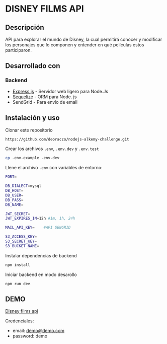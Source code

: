 # DISNEY FILMS API

## Descripción
API para explorar el mundo de Disney, la cual permitirá conocer y modificar los
personajes que lo componen y entender en qué películas estos participaron.

## Desarrollado con

### Backend
- [Express.js](https://expressjs.com/es/) - Servidor web ligero para Node.Js
- [Sequelize](https://sequelize.org/master/) - ORM para Node. js
- SendGrid - Para envío de email

## Instalación y uso
Clonar este repositorio
```bash
https://github.com/deoraczo/nodejs-alkemy-challenge.git
```

Crear los archivos `.env`, `.env.dev` y `.env.test` 
```bash
cp .env.example .env.dev
```
Llene el archivo `.env` con variables de entorno:
```bash
PORT=

DB_DIALECT=mysql
DB_HOST=
DB_USER=
DB_PASS=
DB_NAME=

JWT_SECRET=
JWT_EXPIRES_IN=12h #1m, 1h, 24h

MAIL_API_KEY=    #API SENGRID

S3_ACCESS_KEY=
S3_SECRET_KEY=
S3_BUCKET_NAME=
```
Instalar dependencias de backend
```bash
npm install
```

Iniciar backend en modo desarollo
```
npm run dev
```

## DEMO
[Disney films api](https://nodejs-alkemy.herokuapp.com/)

Credenciales:
- email: demo@demo.com
- password: demo
